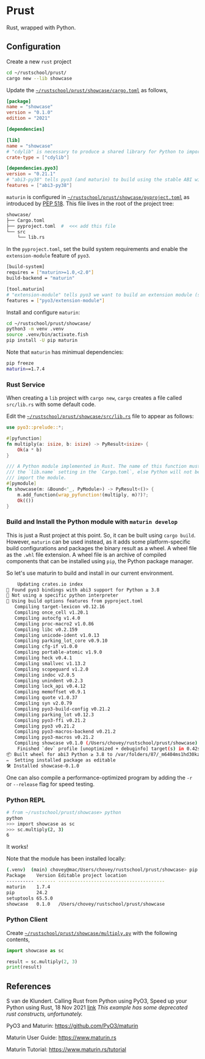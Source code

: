 # Prust

Rust, wrapped with Python.

## Configuration

Create a new `rust` project

```sh
cd ~/rustschool/prust/
cargo new --lib showcase
```

Update the [`~/rustschool/prust/showcase/cargo.toml`](showcase/Cargo.toml) as follows,

```toml
[package]
name = "showcase"
version = "0.1.0"
edition = "2021"

[dependencies]

[lib]
name = "showcase"
# "cdylib" is necessary to produce a shared library for Python to import from.
crate-type = ["cdylib"]

[dependencies.pyo3]
version = "0.21.1"
# "abi3-py38" tells pyo3 (and maturin) to build using the stable ABI with minimum Python version 3.8
features = ["abi3-py38"]
```

`maturin` is configured in
[`~/rustschool/prust/showcase/pyproject.toml`](showcase/pyproject.toml)
as introduced by
[PEP 518](https://peps.python.org/pep-0518/).
This file lives in the root of the project tree:

```sh
showcase/
├── Cargo.toml
├── pyproject.toml  #  <<< add this file
└── src
    └── lib.rs
```

In the `pyproject.toml`, set the 
build system requirements and enable the `extension-module` feature of `pyo3`.

```sh
[build-system]
requires = ["maturin>=1.0,<2.0"]
build-backend = "maturin"

[tool.maturin]
# "extension-module" tells pyo3 we want to build an extension module (skips linking against libpython.so)
features = ["pyo3/extension-module"]
```

Install and configure `maturin`:


```sh
cd ~/rustschool/prust/showcase/
python3 -m venv .venv
source .venv/bin/activate.fish
pip install -U pip maturin
```

Note that `maturin` has minimual dependencies:

```sh
pip freeze
maturin==1.7.4
```

### Rust Service

When creating a `lib` project with `cargo new`, `cargo` creates a file
called `src/lib.rs` with some default code.

Edit the [`~/rustschool/prust/showcase/src/lib.rs`](showcase/src/lib.rs)
file to appear as follows:

```rust
use pyo3::prelude::*;

#[pyfunction]
fn multiply(a: isize, b: isize) -> PyResult<isize> {
    Ok(a * b)
}

/// A Python module implemented in Rust. The name of this function must match
/// the `lib.name` setting in the `Cargo.toml`, else Python will not be able to
/// import the module.
#[pymodule]
fn showcase(m: &Bound<'_, PyModule>) -> PyResult<()> {
    m.add_function(wrap_pyfunction!(multiply, m)?)?;
    Ok(())
}
```

### Build and Install the Python module with `maturin develop`

This is just a Rust project at this point.
So, it can be built using `cargo build`.
However, `maturin` can be used instead, as it adds some platform-specific
build configurations and packages the binary result as a wheel.
A wheel file as the `.whl` file extension.  A wheel file is an archive of
compiled components that can be installed using `pip`, the Python package
manager.

So let's use maturin to build and install in our current environment.

```sh
    Updating crates.io index
🔗 Found pyo3 bindings with abi3 support for Python ≥ 3.8
🐍 Not using a specific python interpreter
📡 Using build options features from pyproject.toml
   Compiling target-lexicon v0.12.16
   Compiling once_cell v1.20.1
   Compiling autocfg v1.4.0
   Compiling proc-macro2 v1.0.86
   Compiling libc v0.2.159
   Compiling unicode-ident v1.0.13
   Compiling parking_lot_core v0.9.10
   Compiling cfg-if v1.0.0
   Compiling portable-atomic v1.9.0
   Compiling heck v0.4.1
   Compiling smallvec v1.13.2
   Compiling scopeguard v1.2.0
   Compiling indoc v2.0.5
   Compiling unindent v0.2.3
   Compiling lock_api v0.4.12
   Compiling memoffset v0.9.1
   Compiling quote v1.0.37
   Compiling syn v2.0.79
   Compiling pyo3-build-config v0.21.2
   Compiling parking_lot v0.12.3
   Compiling pyo3-ffi v0.21.2
   Compiling pyo3 v0.21.2
   Compiling pyo3-macros-backend v0.21.2
   Compiling pyo3-macros v0.21.2
   Compiling showcase v0.1.0 (/Users/chovey/rustschool/prust/showcase)
    Finished `dev` profile [unoptimized + debuginfo] target(s) in 0.42s
📦 Built wheel for abi3 Python ≥ 3.8 to /var/folders/87/_m6404ms1hd30kz498l9bt8w002wpg/T/.tmpaHHYFa/showcase-0.1.0-cp38-abi3-macosx_11_0_arm64.whl
✏️  Setting installed package as editable
🛠 Installed showcase-0.1.0
```


One can also compile a performance-optimized program by adding 
the `-r` or `--release` flag for speed testing.

### Python REPL

```sh
# from ~/rustschool/prust/showcase> python
python
>>> import showcase as sc
>>> sc.multiply(2, 3)
6
```

It works!

Note that the module has been installed locally:

```sh
(.venv)  (main) chovey@mac/Users/chovey/rustschool/prust/showcase> pip list
Package    Version Editable project location
---------- ------- ---------------------------------------
maturin    1.7.4
pip        24.2
setuptools 65.5.0
showcase   0.1.0   /Users/chovey/rustschool/prust/showcase
```

### Python Client

Create [`~/rustschool/prust/showcase/multiply.py`](showcase/multiply.py)
with the following contents,

```python
import showcase as sc

result = sc.multiply(2, 3)
print(result)
```

## References

S van de Klundert.  Calling Rust from Python using PyO3, Speed up your Python
using Rust, 18 Nov 2021 [link](https://saidvandeklundert.net/learn/2021-11-18-calling-rust-from-python-using-pyo3/) *This example has some
deprecated rust constructs, unfortunately.*

PyO3 and Maturin: https://github.com/PyO3/maturin

Maturin User Guide: https://www.maturin.rs

Maturin Tutorial: https://www.maturin.rs/tutorial
